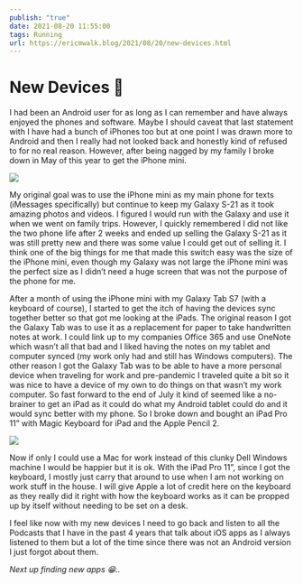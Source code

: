 ```yaml
---
publish: "true"
date: 2021-08-20 11:55:00
tags: Running
url: https://ericmwalk.blog/2021/08/20/new-devices.html
---
```


# New Devices 🍏

I had been an Android user for as long as I can remember and have always enjoyed the phones and software. Maybe I should caveat that last statement with I have had a bunch of iPhones too but at one point I was drawn more to Android and then I really had not looked back and honestly kind of refused to for no real reason. However, after being nagged by my family I broke down in May of this year to get the iPhone mini.

![](https://ericmwalk.blog/uploads/2021/48b69212e0.jpg)

My original goal was to use the iPhone mini as my main phone for texts (iMessages specifically) but continue to keep my Galaxy S-21 as it took amazing photos and videos. I figured I would run with the Galaxy and use it when we went on family trips. However, I quickly remembered I did not like the two phone life after 2 weeks and ended up selling the Galaxy S-21 as it was still pretty new and there was some value I could get out of selling it. I think one of the big things for me that made this switch easy was the size of the iPhone mini, even though my Galaxy was not large the iPhone mini was the perfect size as I didn’t need a huge screen that was not the purpose of the phone for me.

After a month of using the iPhone mini with my Galaxy Tab S7 (with a keyboard of course), I started to get the itch of having the devices sync together better so that got me looking at the iPads. The original reason I got the Galaxy Tab was to use it as a replacement for paper to take handwritten notes at work. I could link up to my companies Office 365 and use OneNote which wasn’t all that bad and I liked having the notes on my tablet and computer synced (my work only had and still has Windows computers). The other reason I got the Galaxy Tab was to be able to have a more personal device when traveling for work and pre-pandemic I traveled quite a bit so it was nice to have a device of my own to do things on that wasn’t my work computer. So fast forward to the end of July it kind of seemed like a no-brainer to get an iPad as it could do what my Android tablet could do and it would sync better with my phone. So I broke down and bought an iPad Pro 11” with Magic Keyboard for iPad and the Apple Pencil 2.

![](https://ericmwalk.blog/uploads/2021/4f97487afa.jpg)

Now if only I could use a Mac for work instead of this clunky Dell Windows machine I would be happier but it is ok. With the iPad Pro 11”, since I got the keyboard, I mostly just carry that around to use when I am not working on work stuff in the house. I will give Apple a lot of credit here on the keyboard as they really did it right with how the keyboard works as it can be propped up by itself without needing to be set on a desk.

I feel like now with my new devices I need to go back and listen to all the Podcasts that I have in the past 4 years that talk about iOS apps as I always listened to them but a lot of the time since there was not an Android version I just forgot about them.

*Next up finding new apps 😁..*
